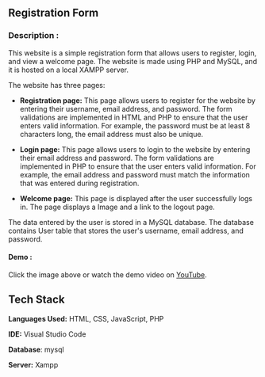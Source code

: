 
## Registration Form

### Description : 

This website is a simple registration form that allows users to register, login, and view a welcome page. The website is made using PHP and MySQL, and it is hosted on a local XAMPP server.

The website has three pages:

- **Registration page:** This page allows users to register for the website by entering their username, email address, and password. The form validations are implemented in HTML and PHP to ensure that the user enters valid information. For example, the password must be at least 8 characters long, the email address must also be unique.
- **Login page:** This page allows users to login to the website by entering their email address and password. The form validations are implemented in PHP to ensure that the user enters valid information. For example, the email address and password must match the information that was entered during registration.

- **Welcome page:** This page is displayed after the user successfully logs in. The page displays a Image and a link to the logout page.

The data entered by the user is stored in a MySQL database. The database contains User table that stores the user's username, email address, and password.

#### Demo : 
Click the image above or watch the demo video on [YouTube](https://youtu.be/munXZAf0ccw).
## Tech Stack

**Languages Used:** HTML, CSS, JavaScript, PHP

**IDE:** Visual Studio Code

**Database**: mysql

**Server:** Xampp

